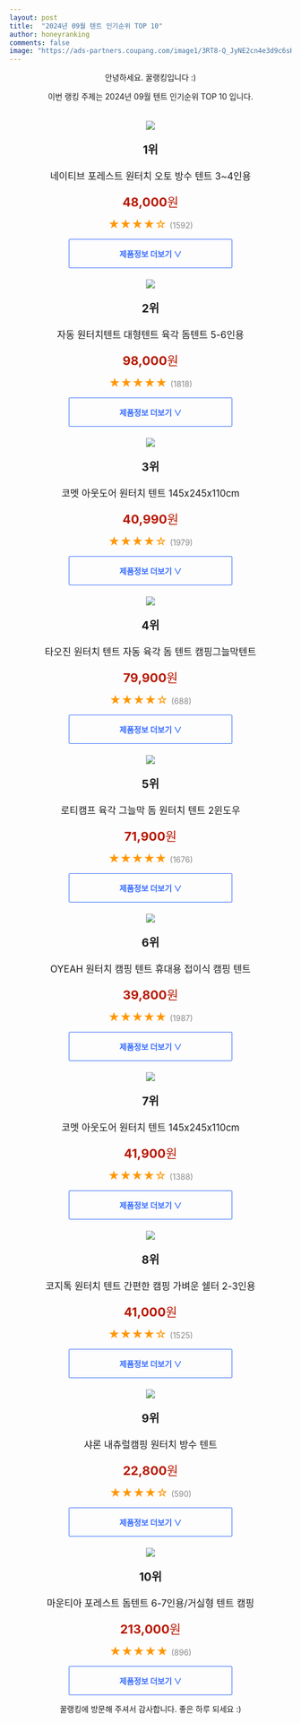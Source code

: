 ```yaml
---
layout: post
title:  "2024년 09월 텐트 인기순위 TOP 10"
author: honeyranking
comments: false
image: "https://ads-partners.coupang.com/image1/3RT8-Q_JyNE2cn4e3d9c6sHWj0evy9Y6w1xfysCZCLKFZ1fA0JKmVg3hls8dGJJqlFJnzgKPKOUaxHosujNA9ZyZPP7nkw2jVHTUj7FOYZkGNoZwDuFVWa1ATrCqXDHGEPiwlAioiW_DwGNKB4kJt6XS51kRaaGOtPdhubwqGOVfvJBGDmyuJX-RFxzfNr0YmzohFXVWRlqAQOb1iX4tWkqxKXOxjZ6FVGppACvHdIF7lWCdehAUp5uqzqiU0qDMg2kuOzn1FPqIMdJJDkx79whbe8viqVruBWXBt1xq5o1w0HRcSCjvHRoj_g=="
---
```

<p style="text-align: center;">안녕하세요. 꿀랭킹입니다 :)</p>
<p style="text-align: center;">이번 랭킹 주제는 2024년 09월 텐트 인기순위 TOP 10 입니다.</p><center><img src="https://ads-partners.coupang.com/image1/3RT8-Q_JyNE2cn4e3d9c6sHWj0evy9Y6w1xfysCZCLKFZ1fA0JKmVg3hls8dGJJqlFJnzgKPKOUaxHosujNA9ZyZPP7nkw2jVHTUj7FOYZkGNoZwDuFVWa1ATrCqXDHGEPiwlAioiW_DwGNKB4kJt6XS51kRaaGOtPdhubwqGOVfvJBGDmyuJX-RFxzfNr0YmzohFXVWRlqAQOb1iX4tWkqxKXOxjZ6FVGppACvHdIF7lWCdehAUp5uqzqiU0qDMg2kuOzn1FPqIMdJJDkx79whbe8viqVruBWXBt1xq5o1w0HRcSCjvHRoj_g==" style="margin-top:20px" /></center><p style="text-align: center; font-size: 20px"><b>1위</b></p><p style="text-align: center; font-size: 17px">네이티브 포레스트 원터치 오토 방수 텐트 3~4인용</p><p style="text-align: center;"><span style="color: #b61800; font-size: 22px;"><b>48,000</b>원</span></p><p style="text-align: center;"><span style="color: #ff9600; font-size: 20px;">★★★★☆ </span><span style="color: #878787;">(1592)</span></p><center><a href="https://link.coupang.com/re/AFFSDP?lptag=AF3899140&subid=honeyrank&pageKey=7608049389&itemId=20142397910&vendorItemId=87682484030&traceid=V0-153-dad6a322edbcc5b9&requestid=20240910130000645122992843&token=31850C%7CGM"><div style="font-size: 14px; display: inline-block; padding: 15px 90px; color: #346aff; border-radius: 2px; border: 1px solid #346aff; cursor: pointer;"><b>제품정보 더보기 &or;</b></div></a></center><center><img src="https://ads-partners.coupang.com/image1/LyJER8U591D36cq2L487Hnvy-uUWuQlaVZq-sm-PdwnSaAnr7_xqI-1UGcsaJOxZephxnZWKUvweRrfexiQhu3WPdeUmjcgzc43K4jhI8LiOqAQXSYIfdCPyZtDQqVn6K89DmvQwa7u_8YPrBvqJGBpxdWrSXCzhiRrmXGBwQcnDrPKpfGJ_50SfkU7WjgsDpygHjK3d1FjJQgZS1m7gwTrMqsOltdfsFOyEcyKc78I6UB-uf2o6whTJzORrT5Y7VArIagt1ZQCEd_2qvpKZtuRLN5KDcIsVEM4b00WI4YXLaslabKE2UPGh" style="margin-top:20px" /></center><p style="text-align: center; font-size: 20px"><b>2위</b></p><p style="text-align: center; font-size: 17px">자동 원터치텐트 대형텐트 육각 돔텐트 5-6인용</p><p style="text-align: center;"><span style="color: #b61800; font-size: 22px;"><b>98,000</b>원</span></p><p style="text-align: center;"><span style="color: #ff9600; font-size: 20px;">★★★★★ </span><span style="color: #878787;">(1818)</span></p><center><a href="https://link.coupang.com/re/AFFSDP?lptag=AF3899140&subid=honeyrank&pageKey=7537411358&itemId=19805716194&vendorItemId=87522585066&traceid=V0-153-422a8e7e803df783&requestid=20240910130000645122992843&token=31850C%7CGM"><div style="font-size: 14px; display: inline-block; padding: 15px 90px; color: #346aff; border-radius: 2px; border: 1px solid #346aff; cursor: pointer;"><b>제품정보 더보기 &or;</b></div></a></center><center><img src="https://ads-partners.coupang.com/image1/TRQxp-qd_0u6qJhGTU94hsTuaby5Mlnlf0NT7nQ60lEzM-NL40kOEnVF15dEwOLVi8SeAHzORb-DhovViYrAHaj4njyehI_uPVaSKxix8eZD4_1Qp_1nR6OHlMphAsBaBFmuow_jY7v71LipxCxlHpxcemKWQeUnEej4l_d1va-czRuaiNBqeeh1SvX-1-gqS2v6CStCKSgF5IdmeehVoStPhPgV7yM_1rtxZS3fHNyIw7CHB3mDnICZm-CofAmfN6hL1dC_0Pz17nV-ujtmqOG0jiF5VuvyYkpF" style="margin-top:20px" /></center><p style="text-align: center; font-size: 20px"><b>3위</b></p><p style="text-align: center; font-size: 17px">코멧 아웃도어 원터치 텐트 145x245x110cm</p><p style="text-align: center;"><span style="color: #b61800; font-size: 22px;"><b>40,990</b>원</span></p><p style="text-align: center;"><span style="color: #ff9600; font-size: 20px;">★★★★☆ </span><span style="color: #878787;">(1979)</span></p><center><a href="https://link.coupang.com/re/AFFSDP?lptag=AF3899140&subid=honeyrank&pageKey=5151651402&itemId=15279952989&vendorItemId=82500447736&traceid=V0-153-45cd38bc56dbfdda&requestid=20240910130000645122992843&token=31850C%7CGM"><div style="font-size: 14px; display: inline-block; padding: 15px 90px; color: #346aff; border-radius: 2px; border: 1px solid #346aff; cursor: pointer;"><b>제품정보 더보기 &or;</b></div></a></center><center><img src="https://ads-partners.coupang.com/image1/CZ2gE0SnIeOfd-ZjCYdDZAceeMO2Q31ClPPnucG9625ZWW9UvPGy6ziYqTeAV50h5QaYC9pmKHUtszNvaJzY020Cv0nNfWxC3U6LyqbJByKPOKavaYGsgshqXSqgxsUoTZnUYil7dKXZhX2k2v4nmwVe7506ye9CrO_vypcQfzgpT8x_bt7QsysFbF5QuU8y4_DYh0BnJZBYkM_5PIVtA8t2h88A3NIhtUcjex1L9tpFtFGWZ-Mp3ad82dSHcLfPA34GYGmfcMrytTHRYNtB6k8cGahFaXk_PLka9TGtwXqIG10guoFaZ24=" style="margin-top:20px" /></center><p style="text-align: center; font-size: 20px"><b>4위</b></p><p style="text-align: center; font-size: 17px">타오진 원터치 텐트 자동 육각 돔 텐트 캠핑그늘막텐트</p><p style="text-align: center;"><span style="color: #b61800; font-size: 22px;"><b>79,900</b>원</span></p><p style="text-align: center;"><span style="color: #ff9600; font-size: 20px;">★★★★☆ </span><span style="color: #878787;">(688)</span></p><center><a href="https://link.coupang.com/re/AFFSDP?lptag=AF3899140&subid=honeyrank&pageKey=8040157084&itemId=22508227405&vendorItemId=89508577258&traceid=V0-153-5ba8f12f50eae189&requestid=20240910130000645122992843&token=31850C%7CGM"><div style="font-size: 14px; display: inline-block; padding: 15px 90px; color: #346aff; border-radius: 2px; border: 1px solid #346aff; cursor: pointer;"><b>제품정보 더보기 &or;</b></div></a></center><center><img src="https://ads-partners.coupang.com/image1/Ocqj75DXWzv8qkHNOZdysWUSI6IOCxKCz5uNTpwQfwJ9Zo_aW3C4rB8YnPgrK5SWdA8bKowSzhI_mAW_gcXQiS9bt1emGummbfP2IffEqNJUIxJ9mVe3dR32otpzHV0Ph2z-GPVVcj0nTishvNtocLCQ29WriWI0t8g_oBKI_RODOuLELJQVgoS6spRV-qGtNjErUcPQJL-Vf5HUK2Izwu5JX5yWDy_EiSwuLjgMJCIq2uwuh-U6ccy2TabcW2HXg0kGleShLfOB2sBI8vLv6HSD13-H8Qo-G8ZQ" style="margin-top:20px" /></center><p style="text-align: center; font-size: 20px"><b>5위</b></p><p style="text-align: center; font-size: 17px">로티캠프 육각 그늘막 돔 원터치 텐트 2윈도우</p><p style="text-align: center;"><span style="color: #b61800; font-size: 22px;"><b>71,900</b>원</span></p><p style="text-align: center;"><span style="color: #ff9600; font-size: 20px;">★★★★★ </span><span style="color: #878787;">(1676)</span></p><center><a href="https://link.coupang.com/re/AFFSDP?lptag=AF3899140&subid=honeyrank&pageKey=6478978928&itemId=14174435196&vendorItemId=89835033342&traceid=V0-153-2fc8f8687aa292de&requestid=20240910130000645122992843&token=31850C%7CGM"><div style="font-size: 14px; display: inline-block; padding: 15px 90px; color: #346aff; border-radius: 2px; border: 1px solid #346aff; cursor: pointer;"><b>제품정보 더보기 &or;</b></div></a></center><center><img src="https://ads-partners.coupang.com/image1/5wKhmGcQj7xKyMj057wL7IYUO-qmWj56nlxVzik8pNhxE4_w5UPOGxHbaJjmo2JBMi49inKgbyCLR12rGtd0w2-VPY7g0RNVAzroJNgY1Rd3u9vBaCUAaRRj2JaqVOMu9L_HHXfcsjBHVFLxZVUBW_4leHiQRcXZddhGVT-8Z9Q3lqxpvp_Pg-h8noFbGRwfsM8mVWgZ4R9FvNoDKfzqUhLwN-zJ0jJk7GaK8Ep_GJmx5LOYcOu75GN6nES4qGV_mixVNHrHAX5XEdnKj4mItwjXWQgNti4Xzu2tdo4TC5T74mOwXlsuyY6o" style="margin-top:20px" /></center><p style="text-align: center; font-size: 20px"><b>6위</b></p><p style="text-align: center; font-size: 17px">OYEAH 원터치 캠핑 텐트 휴대용 접이식 캠핑 텐트</p><p style="text-align: center;"><span style="color: #b61800; font-size: 22px;"><b>39,800</b>원</span></p><p style="text-align: center;"><span style="color: #ff9600; font-size: 20px;">★★★★★ </span><span style="color: #878787;">(1987)</span></p><center><a href="https://link.coupang.com/re/AFFSDP?lptag=AF3899140&subid=honeyrank&pageKey=8153171581&itemId=23210991438&vendorItemId=90243508062&traceid=V0-153-26cb7ff74336a560&requestid=20240910130000645122992843&token=31850C%7CGM"><div style="font-size: 14px; display: inline-block; padding: 15px 90px; color: #346aff; border-radius: 2px; border: 1px solid #346aff; cursor: pointer;"><b>제품정보 더보기 &or;</b></div></a></center><center><img src="https://ads-partners.coupang.com/image1/WsETQ6mTVYBY0ff5WtXX3qVg62mhUIFnnZetNNoG4ijfZEl4bu3sQFkUHgwEbtpAXFa4G_rFVv8hvyBdqWfiKpePQetyhmjwMg3kX5bLqtg0reNKoGtC5pz_geN2aCVz14Sgw9cq0eBrFEqIk9Mnt9_XgGP-TBTKMjubBb4IIIukhFkznoQRi6kfTAslMH__IxkHj67ez-5gDONpUcvGqswIh9dIomVwuphCYJTpBe2s93LOqqPsMFSwY_r8h0psLSYuLFjReGX7mqhxUb6S62ybqxWrBn-g4g==" style="margin-top:20px" /></center><p style="text-align: center; font-size: 20px"><b>7위</b></p><p style="text-align: center; font-size: 17px">코멧 아웃도어 원터치 텐트 145x245x110cm</p><p style="text-align: center;"><span style="color: #b61800; font-size: 22px;"><b>41,900</b>원</span></p><p style="text-align: center;"><span style="color: #ff9600; font-size: 20px;">★★★★☆ </span><span style="color: #878787;">(1388)</span></p><center><a href="https://link.coupang.com/re/AFFSDP?lptag=AF3899140&subid=honeyrank&pageKey=5151651402&itemId=7079431971&vendorItemId=74371426349&traceid=V0-153-45cd38bc56dbfdda&requestid=20240910130000645122992843&token=31850C%7CGM"><div style="font-size: 14px; display: inline-block; padding: 15px 90px; color: #346aff; border-radius: 2px; border: 1px solid #346aff; cursor: pointer;"><b>제품정보 더보기 &or;</b></div></a></center><center><img src="https://ads-partners.coupang.com/image1/NN0QxQJ4nHx6zS5cNMH0MZc81fxz_ylQVGo73EZfC4owLIBfPrXYiSP6yj9DVRsfvjOgsFKue5E_KFgUdS3fLD8NiU7rtChPDddm6P_SYR6ctExhJoyRVAkTHQ8M97XoHTfrPEtMWhF2akq_CYneMO5Iud7ZBYQGFbjM39tePsxkVg__w-Z4hfN4aibJY-enXLZHgqxyL7en_sVOYLhBvDzhDtMyGZvVmGp7FsR0zGNBJibYxTZlHg1SlApN2bNvjt3uTLPXVrZwFogaLvHyUL2Yr1XaOXAJUaPc77QSBOHOkm3Weoune8AA" style="margin-top:20px" /></center><p style="text-align: center; font-size: 20px"><b>8위</b></p><p style="text-align: center; font-size: 17px">코지톡 원터치 텐트 간편한 캠핑 가벼운 쉘터 2-3인용</p><p style="text-align: center;"><span style="color: #b61800; font-size: 22px;"><b>41,000</b>원</span></p><p style="text-align: center;"><span style="color: #ff9600; font-size: 20px;">★★★★☆ </span><span style="color: #878787;">(1525)</span></p><center><a href="https://link.coupang.com/re/AFFSDP?lptag=AF3899140&subid=honeyrank&pageKey=8079261408&itemId=22773213225&vendorItemId=90115209906&traceid=V0-153-a7747204493e1800&requestid=20240910130000645122992843&token=31850C%7CGM"><div style="font-size: 14px; display: inline-block; padding: 15px 90px; color: #346aff; border-radius: 2px; border: 1px solid #346aff; cursor: pointer;"><b>제품정보 더보기 &or;</b></div></a></center><center><img src="https://ads-partners.coupang.com/image1/RM2c6i_wbIz094pbRIm27ocyXkvLmjnVWf2MGAF5yUStP2QAt1bymXwCIl0f8GBBqc_yoRB09ooydNBKSDkfFYqoEE8DChjv69IQOzlVZ8i07fNnfeE4n5P6tC7eUzzExA90tL2MaDLyaLM_NIZe3NrldvaZto0Xife5jTB5eCVvtZKtnDd_c4LqEBH3mKFhEECZVyXKGEygfbOYZuUmD_StwI7_9XD27MiiIklBW4gmqOraAasyYJkVDIkcl_Wc5Q_q1yT7926nzywIHGaC2xeKdNjV1Yppfc8=" style="margin-top:20px" /></center><p style="text-align: center; font-size: 20px"><b>9위</b></p><p style="text-align: center; font-size: 17px">샤론 내츄럴캠핑 원터치 방수 텐트</p><p style="text-align: center;"><span style="color: #b61800; font-size: 22px;"><b>22,800</b>원</span></p><p style="text-align: center;"><span style="color: #ff9600; font-size: 20px;">★★★★☆ </span><span style="color: #878787;">(590)</span></p><center><a href="https://link.coupang.com/re/AFFSDP?lptag=AF3899140&subid=honeyrank&pageKey=7320446573&itemId=18774236602&vendorItemId=85905779926&traceid=V0-153-65e6ffc024a990ee&requestid=20240910130000645122992843&token=31850C%7CGM"><div style="font-size: 14px; display: inline-block; padding: 15px 90px; color: #346aff; border-radius: 2px; border: 1px solid #346aff; cursor: pointer;"><b>제품정보 더보기 &or;</b></div></a></center><center><img src="https://ads-partners.coupang.com/image1/oZWGbCIIon710pG8occELENA3G_ZxI5UvBbRFHPk_ram7jqXuY-vNxQfaGeKRfHRecqzeOKjy0plve0PdevLsf5Ugk3IkTFE7_wkmOH85_G5ptRoDH6B_V9N2UAMnKQQ_8iOxD1zZtgg0gEJsA4ZgmfAG1js8N3PXrIuUg6ZZwCAGqKLlTCuSpvCki5ecU3RduquRxL7SL1FFdeFNUmgsq-vPlMFfC8Gd4JLJYsC7rMo6D-0iqB9dJaJVRiDnf6ECxL5hiIdRY1bsKQg9miAgN8Vz1JBLUuUroRef0UrNdwUQboWDAgybFLG" style="margin-top:20px" /></center><p style="text-align: center; font-size: 20px"><b>10위</b></p><p style="text-align: center; font-size: 17px">마운티아 포레스트 돔텐트 6-7인용/거실형 텐트 캠핑</p><p style="text-align: center;"><span style="color: #b61800; font-size: 22px;"><b>213,000</b>원</span></p><p style="text-align: center;"><span style="color: #ff9600; font-size: 20px;">★★★★★ </span><span style="color: #878787;">(896)</span></p><center><a href="https://link.coupang.com/re/AFFSDP?lptag=AF3899140&subid=honeyrank&pageKey=6613234552&itemId=23118506970&vendorItemId=90151687581&traceid=V0-153-15cca6612221dfb3&requestid=20240910130000645122992843&token=31850C%7CGM"><div style="font-size: 14px; display: inline-block; padding: 15px 90px; color: #346aff; border-radius: 2px; border: 1px solid #346aff; cursor: pointer;"><b>제품정보 더보기 &or;</b></div></a></center><p style="text-align: center;">꿀랭킹에 방문해 주셔서 감사합니다. 좋은 하루 되세요 :)</p>